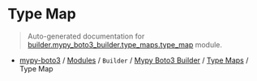 # Type Map

> Auto-generated documentation for [builder.mypy_boto3_builder.type_maps.type_map](https://github.com/vemel/mypy_boto3/blob/master/builder/mypy_boto3_builder/type_maps/type_map.py) module.

- [mypy-boto3](../../../README.md#mypy_boto3) / [Modules](../../../MODULES.md#mypy-boto3-modules) / `Builder` / [Mypy Boto3 Builder](../index.md#mypy-boto3-builder) / [Type Maps](index.md#type-maps) / Type Map
